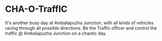 # CHA-O-TraffIC

It's another busy day at Ambalapuzha Junction, with all kinds of vehicles racing through all possible directions. Be the Traffic officer and control the traffic @ Ambalapuzha Junction on a chaotic day. 
